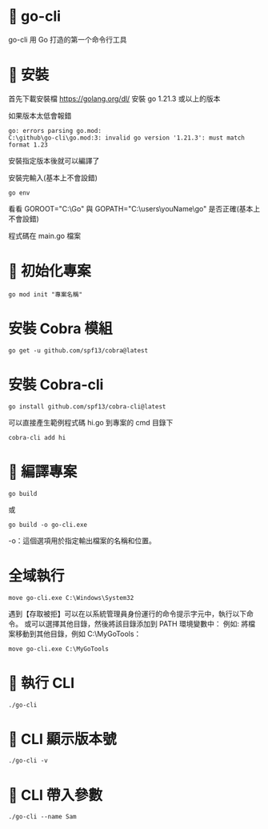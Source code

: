 # 📕 go-cli
go-cli 用 Go 打造的第一个命令行工具

# 📕 安裝
首先下載安裝檔 https://golang.org/dl/
安裝 go 1.21.3 或以上的版本

如果版本太低會報錯
```
go: errors parsing go.mod:
C:\github\go-cli\go.mod:3: invalid go version '1.21.3': must match format 1.23
```
安裝指定版本後就可以編譯了

安裝完輸入(基本上不會設錯)
```bash=
go env
```
看看 GOROOT="C:\Go" 與 GOPATH="C:\users\youName\go" 是否正確(基本上不會設錯)

程式碼在 main.go 檔案

# 📕 初始化專案

```shell=
go mod init "專案名稱"
```

# 安裝 Cobra 模組
```shell=
go get -u github.com/spf13/cobra@latest
```

# 安裝 Cobra-cli
```shell=
go install github.com/spf13/cobra-cli@latest
```
可以直接產生範例程式碼 hi.go 到專案的 cmd 目錄下
```shell=
cobra-cli add hi
```

# 📕 編譯專案
```shell=
go build
```
或
```shell=
go build -o go-cli.exe
```
-o：這個選項用於指定輸出檔案的名稱和位置。

# 全域執行
```shell=
move go-cli.exe C:\Windows\System32
```
遇到【存取被拒】可以在以系統管理員身份運行的命令提示字元中，執行以下命令。
或可以選擇其他目錄，然後將該目錄添加到 PATH 環境變數中：
例如: 將檔案移動到其他目錄，例如 C:\MyGoTools：
```shell=
move go-cli.exe C:\MyGoTools
```

# 📕 執行 CLI
```shell=
./go-cli
```

# 📕 CLI 顯示版本號
```shell=
./go-cli -v
```

# 📕 CLI 帶入參數
```shell=
./go-cli --name Sam
```





